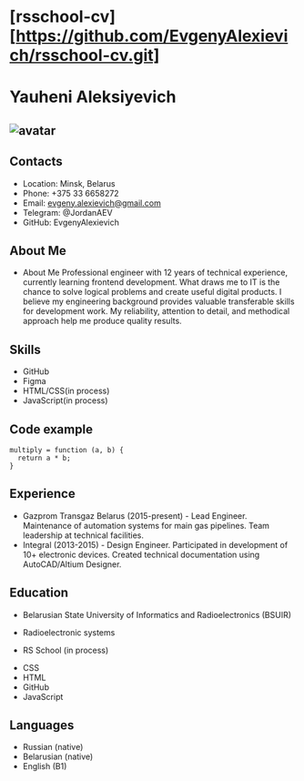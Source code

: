 # [rsschool-cv][https://github.com/EvgenyAlexievich/rsschool-cv.git]

# Yauheni Aleksiyevich
## ![avatar](https://avatars.githubusercontent.com/u/196638459?v=4)

## Contacts
+ Location: Minsk, Belarus
+ Phone: +375 33 6658272
+ Email: evgeny.alexievich@gmail.com
+ Telegram: @JordanAEV
+ GitHub: EvgenyAlexievich

## About Me
+ About Me
Professional engineer with 12 years of technical experience, currently learning frontend development. What draws me to IT is the chance to solve logical problems and create useful digital products.
I believe my engineering background provides valuable transferable skills for development work. My reliability, attention to detail, and methodical approach help me produce quality results.

## Skills
+ GitHub
+ Figma
+ HTML/CSS(in process)
+ JavaScript(in process)

## Code example
```
multiply = function (a, b) {
  return a * b;
}
```
## Experience 
+ Gazprom Transgaz Belarus (2015-present) - Lead Engineer. Maintenance of automation systems for main gas pipelines. Team leadership at technical facilities.
+ Integral (2013-2015) - Design Engineer. Participated in development of 10+ electronic devices. Created technical documentation using AutoCAD/Altium Designer.

## Education
+ Belarusian State University of Informatics and Radioelectronics (BSUIR)
- Radioelectronic systems
+ RS School (in process)
- CSS
- HTML
- GitHub
- JavaScript

## Languages
+ Russian (native)
+ Belarusian (native)
+ English (B1)